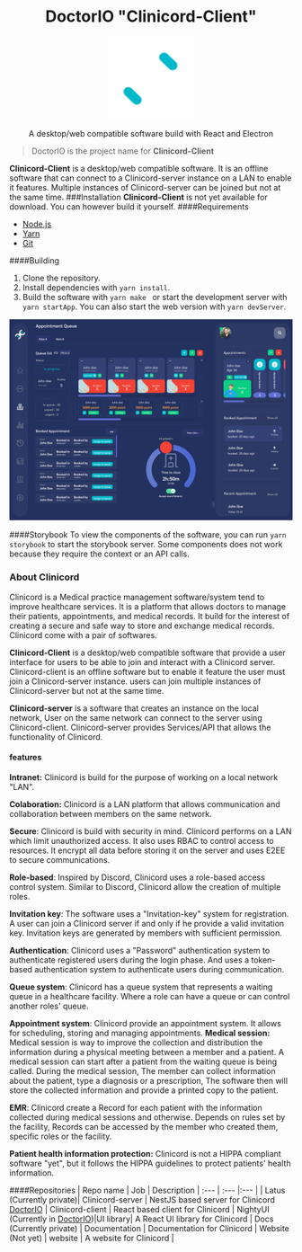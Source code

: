  <h1 align="center">DoctorIO "Clinicord-Client"</h1>

<p align="center">
 <img src="./brand/logo.svg" width="150" alt="Clinicord" />
</p>
 <p align="center">A desktop/web compatible software build with React and Electron</p>

> DoctorIO is the project name for **Clinicord-Client**

**Clinicord-Client** is a desktop/web compatible software. It is an offline software that can connect to a Clinicord-server instance on a LAN to enable it features. Multiple instances of Clinicord-server can be joined but not at the same time.
###Installation
**Clinicord-Client** is not yet available for download. You can however build it yourself.
####Requirements

- [Node.js](https://nodejs.org/en/)
- [Yarn](https://yarnpkg.com/)
- [Git](https://git-scm.com/)

####Building

1. Clone the repository.
2. Install dependencies with `yarn install`.
3. Build the software with `yarn make ` or start the development server with `yarn startApp`. You can also start the web version with `yarn devServer`.

<img src="./brand/example.png" alt="queue page" />

####Storybook
To view the components of the software, you can run `yarn storybook` to start the storybook server. Some components does not work because they require the context or an API calls.

### About Clinicord

Clinicord is a Medical practice management software/system tend to improve healthcare services. It is a platform that allows doctors to manage their patients, appointments, and medical records. It build for the interest of creating a secure and safe way to store and exchange medical records. Clinicord come with a pair of softwares.

**Clinicord-Client** is a desktop/web compatible software that provide a user interface for users to be able to join and interact with a Clinicord server. Clinicord-client is an offline software but to enable it feature the user must join a Clinicord-server instance. users can join multiple instances of Clinicord-server but not at the same time.

**Clinicord-server** is a software that creates an instance on the local network, User on the same network can connect to the server using Clinicord-client. Clinicord-server provides Services/API that allows the functionality of Clinicord.

#### features

**Intranet:** Clinicord is build for the purpose of working on a local network "LAN".

**Colaboration:** Clinicord is a LAN platform that allows communication and collaboration between members on the same network.

**Secure**: Clinicord is build with security in mind. Clinicord performs on a LAN which limit unauthorized access. It also uses RBAC to control access to resources. It encrypt all data before storing it on the server and uses E2EE to secure communications.

**Role-based**: Inspired by Discord, Clinicord uses a role-based access control system. Similar to Discord, Clinicord allow the creation of multiple roles.

**Invitation key**: The software uses a "Invitation-key" system for registration. A user can join a Clinicord server if and only if he provide a valid invitation key. Invitation keys are generated by members with sufficient permission.

**Authentication**: Clinicord uses a "Password" authentication system to authenticate registered users during the login phase. And uses a token-based authentication system to authenticate users during communication.

**Queue system**: Clinicord has a queue system that represents a waiting queue in a healthcare facility. Where a role can have a queue or can control another roles' queue.

**Appointment system**: Clinicord provide an appointment system. It allows for scheduling, storing and managing appointments.
**Medical session:** Medical session is way to improve the collection and distribution the information during a physical meeting between a member and a patient. A medical session can start after a patient from the waiting queue is being called. During the medical session, The member can collect information about the patient, type a diagnosis or a prescription, The software then will store the collected information and provide a printed copy to the patient.

**EMR**: Clinicord create a Record for each patient with the information collected during medical sessions and otherwise. Depends on rules set by the facility, Records can be accessed by the member who created them, specific roles or the facility.

**Patient health information protection:** Clinicord is not a HIPPA compliant software "yet", but it follows the HIPPA guidelines to protect patients' health information.

####Repositories
| Repo name | Job | Description
| :--- | :--- |:--- |
| Latus (Currently private)| Clinicord-server | NestJS based server for Clinicord
[DoctorIO](https://github.com/Danzo7/doctorIO) | Clinicord-client | React based client for Clinicord |
NightyUI (Currently in [DoctorIO](https://github.com/Danzo7/doctorIO))|UI library| A React UI library for Clinicord |
Docs (Currently private) | Documentation | Documentation for Clinicord |
Website (Not yet) | website | A website for Clinicord |
